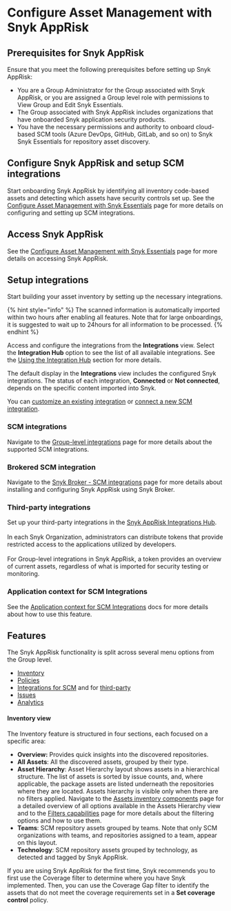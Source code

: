 # Configure Asset Management with Snyk AppRisk

## Prerequisites for Snyk AppRisk

Ensure that you meet the following prerequisites before setting up Snyk AppRisk:

* You are a Group Administrator for the Group associated with Snyk AppRisk, or you are assigned a Group level role with permissions to View Group and Edit Snyk Essentials.
* The Group associated with Snyk AppRisk includes organizations that have onboarded Snyk application security products.
* You have the necessary permissions and authority to onboard cloud-based SCM tools (Azure DevOps, GitHub, GitLab, and so on) to Snyk Snyk Essentials for repository asset discovery.

## Configure Snyk AppRisk and setup SCM integrations

Start onboarding Snyk AppRisk by identifying all inventory code-based assets and detecting which assets have security controls set up. See the [Configure Asset Management with Snyk Essentials](configure-asset-management-with-snyk-essentials.md#configure-snyk-essentials-and-setup-scm-integrations) page for more details on configuring and setting up SCM integrations.

## Access Snyk AppRisk

See the [Configure Asset Management with Snyk Essentials](configure-snyk-apprisk-integrations.md#access-snyk-apprisk) page for more details on accessing Snyk AppRisk.

## Setup integrations <a href="#setup-integrations" id="setup-integrations"></a>

Start building your asset inventory by setting up the necessary integrations.

{% hint style="info" %}
The scanned information is automatically imported within two hours after enabling all features.  Note that for large onboardings, it is suggested to wait up to 24hours for all information to be processed.
{% endhint %}

Access and configure the integrations from the **Integrations** view. Select the **Integration Hub** option to see the list of all available integrations. See the [Using the Integration Hub](../../../developer-tools/scms/group-level-integrations/#using-the-integration-hub) section for more details.

The default display in the **Integrations** view includes the configured Snyk integrations. The status of each integration, **Connected** or **Not connected**, depends on the specific content imported into Snyk.

You can [customize an existing integration](../../../getting-started/snyk-web-ui.md#edit-an-integration) or [connect a new SCM integration](../../../developer-tools/scms/organization-level-integrations/#adding-an-integration).

### SCM integrations

Navigate to the [Group-level integrations](../../../developer-tools/scms/group-level-integrations/) page for more details about the supported SCM integrations.

### Brokered SCM integration <a href="#brokered-scm-integration" id="brokered-scm-integration"></a>

Navigate to the [Snyk Broker - SCM integrations](../../../enterprise-setup/snyk-broker/using-snyk-essentials-with-snyk-broker.md) page for more details about installing and configuring Snyk AppRisk using Snyk Broker.

### Third-party integrations

Set up your third-party integrations in the [Snyk AppRisk Integrations Hub](../../../getting-started/snyk-web-ui.md#manage-integrations-for-asset-discovery-asset-coverage-and-issues-from-third-party-vendors). \
\
In each Snyk Organization, administrators can distribute tokens that provide restricted access to the applications utilized by developers. \
\
For Group-level integrations in Snyk AppRisk, a token provides an overview of current assets, regardless of what is imported for security testing or monitoring.

### Application context for SCM Integrations

See the [Application context for SCM Integrations](../../../developer-tools/scms/application-context-for-scm-integrations/) docs for more details about how to use this feature.

## Features

The Snyk AppRisk functionality is split across several menu options from the Group level.&#x20;

* [Inventory](../../../manage-assets/overview.md)
* [Policies](../../../manage-risk/policies/assets-policies/)
* [Integrations for SCM](../../../developer-tools/scms/group-level-integrations/) and for [third-party](../../../manage-risk/snyk-apprisk/integrations-for-snyk-apprisk/connect-a-third-party-integration.md)
* [Issues](../../../manage-risk/prioritize-issues-for-fixing/)
* [Analytics](../../../manage-risk/analytics/application-analytics.md)

#### Inventory view

The Inventory feature is structured in four sections, each focused on a specific area:

* **Overview:** Provides quick insights into the discovered repositories.
* **All Assets**: All the discovered assets, grouped by their type.
* **Asset Hierarchy**: Asset Hierarchy layout shows assets in a hierarchical structure. The list of assets is sorted by issue counts, and, where applicable, the package assets are listed underneath the repositories where they are located. Assets hierarchy is visible only when there are no filters applied. Navigate to the [Assets inventory components](../../../manage-assets/assets-inventory-components.md) page for a detailed overview of all options available in the Assets Hierarchy view and to the [Filters capabilities](../../../manage-assets/assets-inventory-features.md#filters-capabilities) page for more details about the filtering options and how to use them.
* **Teams**: SCM repository assets grouped by teams. Note that only SCM organizations with teams, and repositories assigned to a team, appear on this layout.
* **Technology**: SCM repository assets grouped by technology, as detected and tagged by Snyk AppRisk.

If you are using Snyk AppRisk for the first time, Snyk recommends you to first use the Coverage filter to determine where you have Snyk implemented. Then, you can use the Coverage Gap filter to identify the assets that do not meet the coverage requirements set in a **Set coverage control** policy.
